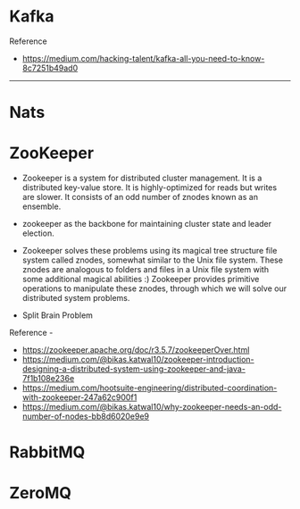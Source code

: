 # Kafka

Reference
- https://medium.com/hacking-talent/kafka-all-you-need-to-know-8c7251b49ad0

---
# Nats


# ZooKeeper

- Zookeeper is a system for distributed cluster management. It is a distributed key-value store. It is highly-optimized for reads but writes are slower. It consists of an odd number of znodes known as an ensemble.

- zookeeper as the backbone for maintaining cluster state and leader election.

- Zookeeper solves these problems using its magical tree structure file system called znodes, somewhat similar to the Unix file system. These znodes are analogous to folders and files in a Unix file system with some additional magical abilities :) Zookeeper provides primitive operations to manipulate these znodes, through which we will solve our distributed system problems.

- Split Brain Problem

Reference -
- https://zookeeper.apache.org/doc/r3.5.7/zookeeperOver.html
- https://medium.com/@bikas.katwal10/zookeeper-introduction-designing-a-distributed-system-using-zookeeper-and-java-7f1b108e236e
- https://medium.com/hootsuite-engineering/distributed-coordination-with-zookeeper-247a62c900f1
- https://medium.com/@bikas.katwal10/why-zookeeper-needs-an-odd-number-of-nodes-bb8d6020e9e9

# RabbitMQ



# ZeroMQ
